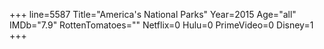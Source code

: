 +++
line=5587
Title="America's National Parks"
Year=2015
Age="all"
IMDb="7.9"
RottenTomatoes=""
Netflix=0
Hulu=0
PrimeVideo=0
Disney=1
+++


